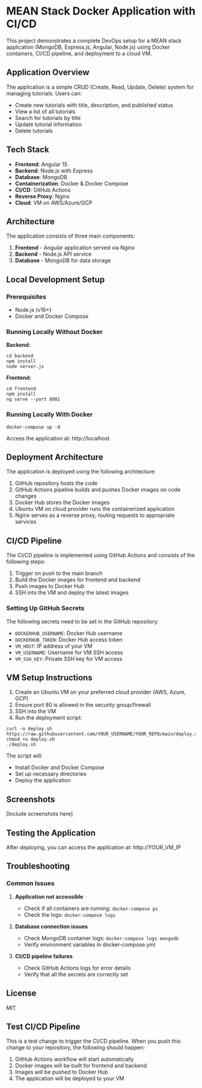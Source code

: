 # MEAN Stack Docker Application with CI/CD

This project demonstrates a complete DevOps setup for a MEAN stack application (MongoDB, Express.js, Angular, Node.js) using Docker containers, CI/CD pipeline, and deployment to a cloud VM.

## Application Overview

The application is a simple CRUD (Create, Read, Update, Delete) system for managing tutorials. Users can:
- Create new tutorials with title, description, and published status
- View a list of all tutorials
- Search for tutorials by title
- Update tutorial information
- Delete tutorials

## Tech Stack

- **Frontend**: Angular 15
- **Backend**: Node.js with Express
- **Database**: MongoDB
- **Containerization**: Docker & Docker Compose
- **CI/CD**: GitHub Actions
- **Reverse Proxy**: Nginx
- **Cloud**: VM on AWS/Azure/GCP

## Architecture

The application consists of three main components:

1. **Frontend** - Angular application served via Nginx
2. **Backend** - Node.js API service 
3. **Database** - MongoDB for data storage

## Local Development Setup

### Prerequisites
- Node.js (v16+)
- Docker and Docker Compose

### Running Locally Without Docker

**Backend:**
```
cd backend
npm install
node server.js
```

**Frontend:**
```
cd frontend
npm install
ng serve --port 8081
```

### Running Locally With Docker

```
docker-compose up -d
```

Access the application at: http://localhost

## Deployment Architecture

The application is deployed using the following architecture:

1. GitHub repository hosts the code
2. GitHub Actions pipeline builds and pushes Docker images on code changes
3. Docker Hub stores the Docker images
4. Ubuntu VM on cloud provider runs the containerized application
5. Nginx serves as a reverse proxy, routing requests to appropriate services

## CI/CD Pipeline

The CI/CD pipeline is implemented using GitHub Actions and consists of the following steps:

1. Trigger on push to the main branch
2. Build the Docker images for frontend and backend
3. Push images to Docker Hub
4. SSH into the VM and deploy the latest images

### Setting Up GitHub Secrets

The following secrets need to be set in the GitHub repository:

- `DOCKERHUB_USERNAME`: Docker Hub username
- `DOCKERHUB_TOKEN`: Docker Hub access token
- `VM_HOST`: IP address of your VM
- `VM_USERNAME`: Username for VM SSH access
- `VM_SSH_KEY`: Private SSH key for VM access

## VM Setup Instructions

1. Create an Ubuntu VM on your preferred cloud provider (AWS, Azure, GCP)
2. Ensure port 80 is allowed in the security group/firewall
3. SSH into the VM
4. Run the deployment script:

```
curl -o deploy.sh https://raw.githubusercontent.com/YOUR_USERNAME/YOUR_REPO/main/deploy.sh
chmod +x deploy.sh
./deploy.sh
```

The script will:
- Install Docker and Docker Compose
- Set up necessary directories
- Deploy the application

## Screenshots

[Include screenshots here]

## Testing the Application

After deploying, you can access the application at: http://YOUR_VM_IP

## Troubleshooting

### Common Issues

1. **Application not accessible**
   - Check if all containers are running: `docker-compose ps`
   - Check the logs: `docker-compose logs`

2. **Database connection issues**
   - Check MongoDB container logs: `docker-compose logs mongodb`
   - Verify environment variables in docker-compose.yml

3. **CI/CD pipeline failures**
   - Check GitHub Actions logs for error details
   - Verify that all the secrets are correctly set

## License

MIT

## Test CI/CD Pipeline

This is a test change to trigger the CI/CD pipeline. When you push this change to your repository, the following should happen:

1. GitHub Actions workflow will start automatically
2. Docker images will be built for frontend and backend
3. Images will be pushed to Docker Hub
4. The application will be deployed to your VM

